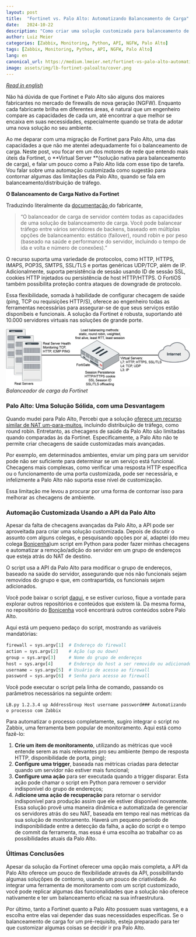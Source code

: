 ```yaml
---
layout:	post
title:	"Fortinet vs. Palo Alto: Automatizando Balanceamento de Carga"
date:	2024-10-22
description: "Como criar uma solução customizada para balanceamento de carga utilizando a API da Palo Alto em conjunto com ferramentas de monitoramento, como o Zabbix."
author: Luiz Meier
categories: [Zabbix, Monitoring, Python, API, NGFW, Palo Alto]
tags: [Zabbix, Monitoring, Python, API, NGFW, Palo Alto]
lang: en
canonical_url: https://medium.lmeier.net/fortinet-vs-palo-alto-automatizando-balanceamento-de-carga-30c7ee4d1aac
image: assets/img/lb-fortinet-paloalto/cover.png
---
```


[*Read in english*](http://blog.lmeier.net/posts/fortinet-vs-palo-alto-automating-load-balancing/)

Não há dúvida de que Fortinet e Palo Alto são alguns dos maiores fabricantes no mercado de firewalls de nova geração (NGFW). Enquanto cada fabricante brilha em diferentes áreas, é natural que um engenheiro compare as capacidades de cada um, até encontrar a que melhor se encaixa em suas necessidades, especialmente quando se trata de adotar uma nova solução no seu ambiente.

Ao me deparar com uma migração de Fortinet para Palo Alto, uma das capacidades a que não me atentei adequadamente foi o balanceamento de carga. Neste post, vou focar em um dos motores de rede que entendo mais úteis da Fortinet, o **Virtual Server **(solução nativa para balanceamento de carga), e falar um pouco como a Palo Alto lida com esse tipo de tarefa. Vou falar sobre uma automação customizada como sugestão para contornar algumas das limitações da Palo Alto, quando se fala em balanceamento/distribuição de tráfego.

**O Balanceamento de Carga Nativo da Fortinet**

Traduzindo literalmente da [documentação ](https://docs.fortinet.com/document/fortigate/6.2.16/cookbook/713497/virtual-server)do fabricante,


> “O balanceador de carga de servidor contém todas as capacidades de uma solução de balanceamento de carga. Você pode balancear tráfego entre vários servidores de backens, baseado em múltiplas opções de balanceamento: estático (failover), round robin e por peso (baseado na saúde e performance do servidor, incluindo o tempo de ida e volta e número de conexões).”

O recurso suporta uma variedade de protocolos, como HTTP, HTTPS, IMAPS, POP3S, SMTPS, SSL/TLS e portas genéricas UDP/TCP, além de IP. Adicionalmente, suporta persistência de sessão usando ID de sessão SSL, cookies HTTP injetados ou persistência de host HTTP/HTTPS. O FortiOS também possibilita proteção contra ataques de downgrade de protocolo.

Essa flexibilidade, somada à habilidade de configurar checagem de saúde (ping, TCP ou requisições HTTP/S), oferece ao engenheiro todas as ferramentas necessárias para assegurar-se de que seus serviços estão disponíbeis e funcionais. A solução da Fortinet é robusta, suportando até 10.000 servidores virtuais nas soluções de grande porte.

![Balanceador de carga da Fortinet](assets/img/lb-fortinet-paloalto/ftn-lb.png)
*Balanceador de carga da Fortinet*

### Palo Alto: Uma Solução Sólida, com uma Desvantagem

Quando mudei para Palo Alto, Percebi que a solução [oferece um recurso similar de NAT um-para-muitos](https://docs.paloaltonetworks.com/pan-os/10-1/pan-os-networking-admin/nat/configure-nat/configure-destination-nat-using-dynamic-ip-addresses), incluindo distribuição de tráfego, como round robin. Entretanto, as checagens de saúde da Palo Alto são limitadas quando comparadas às da Fortinet. Especificamente, a Palo Alto não te permite criar checagens de saúde customizadas mais avançadas.

Por exemplo, em determinados ambientes, enviar um ping para um servidor pode não ser suficiente para determinar se um serviço está funcional. Checagens mais complexas, como verificar uma resposta HTTP específica ou o funcionamento de uma porta customizada, pode ser necessária, e infelizmente a Palo Alto não suporta esse nível de customização.

Essa limitação me levou a procurar por uma forma de contornar isso para melhorar as checagens de ambiente.

### Automação Customizada Usando a API da Palo Alto

Apesar da falta de checagens avançadas da Palo Alto, a API pode ser aproveitada para criar uma solução customizada. Depois de discutir o assunto com alguns colegas, e pesquisando opções por aí, adaptei (do meu colega [Bonicenha](https://github.com/rbonicenha))um script em Python para poder fazer minhas checagens e automatizar a remoção/adição do servidor em um grupo de endereços que esteja atrás do NAT de destino.

O script usa a API da Palo Alto para modificar o grupo de endereços, baseado na saúde do servidor, assegurando que nós não funcionais sejam removidos do grupo e que, em contrapartida, os funcionais sejam adicionados.

Você pode baixar o script [daqui](https://github.com/LuizMeier/Zabbix/tree/master/Palo%20Alto), e se estiver curioso, fique a vontade para explorar outros repositórios e conteúdos que existem lá. Da mesma forma, no repositório do [Bonicenha](https://github.com/rbonicenha) você encontrará outros conteúdos sobre Palo Alto.

Aqui está um pequeno pedaço do script, mostrando as variáveis mandatórias:

```python
firewall = sys.argv[1]  # Endereço do firewall  
action = sys.argv[2]    # Ação (up ou down)  
group = sys.argv[3]     # Nome do grupo de endereços  
host = sys.argv[4]      # Endereço do host a ser removido ou adicionado ao grupo  
username = sys.argv[5]  # Usuário de acesso ao firewall  
password = sys.argv[6]  # Senha para acesso ao firewall
```
Você pode executar o script pela linha de comando, passando os parâmetros necessários na seguinte ordem:

```shell
LB.py 1.2.3.4 up AddressGroup Host username password### Automatizando o processo com Zabbix
```

Para automatizar o processo completamente, sugiro integrar o script no Zabbix, uma ferramenta bem popular de monitoramento. Aqui está como fazê-lo:

1. **Crie um item de monitoramento**, utilizando as métricas que você entende serem as mais relevantes pro seu ambiente (tempo de resposta HTTP, disponibilidade de porta, ping);
2. **Configure uma trigger**, baseada nas métricas criadas para detectar quando um servidor não estiver mais funcional;
3. **Configure uma ação** para ser executada quando a trigger disparar. Esta ação pode chamar o script em Python para remover o servidor indisponível do grupo de endereços;
4. A**dicione uma ação de recuperação** para retornar o servidor indisponível para produção assim que ele estiver disponível novamente.
Essa solução provê uma maneira dinâmica e automatizada de gerenciar os servidores atrás do seu NAT, baseada em tempo real nas métricas da sua solução de monitoramento. Haverá um pequeno período de indisponibilidade entre a detecção da falha, a ação do script e o tempo de commit da ferramenta, mas essa é uma escolha ao trabalhar co as possibilidades atuais da Palo Alto.

### Últimas Conclusões

Apesar da solução da Fortinet oferecer uma opção mais completa, a API da Palo Alto oferece um pouco de flexibilidade através da API, possibilitando algumas soluçõpes de contorno, usando um pouco de criatividade. Ao integrar uma ferramenta de monitoramento com um script customizado, você pode replicar algumas das funcionalidades que a solução não oferece nativamente e ter um balanceamento eficaz na sua infraestrutura.

Por último, tanto a Fortinet quanto a Palo Alto possuem suas vantagens, e a escolha entre elas vai depender das suas necessidades específicas. Se o balanceamento de carga for um pré-requisito, esteja preparado para ter que customizar algumas coisas se decidir ir pra Palo Alto.

  